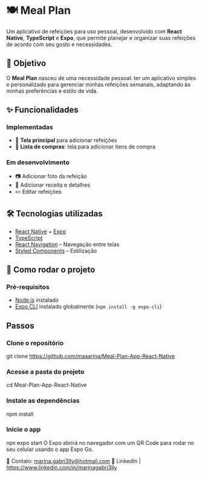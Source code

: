 # 🍽️ Meal Plan

Um aplicativo de refeições para uso pessoal, desenvolvido com **React Native**, **TypeScript** e **Expo**, que permite planejar e organizar suas refeições de acordo com seu gosto e necessidades.

## 📌 Objetivo

O **Meal Plan** nasceu de uma necessidade pessoal: ter um aplicativo simples e personalizado para gerenciar minhas refeições semanais, adaptando às minhas preferências e estilo de vida.

## ✨ Funcionalidades

### Implementadas
- 📅 **Tela principal** para adicionar refeições
- 🛒 **Lista de compras**: tela para adicionar itens de compra

### Em desenvolvimento
- 📷 Adicionar foto da refeição
- 📝 Adicionar receita e detalhes
- ✏️ Editar refeições

## 🛠️ Tecnologias utilizadas
- [React Native](https://reactnative.dev/) + [Expo](https://expo.dev/)
- [TypeScript](https://www.typescriptlang.org/)
- [React Navigation](https://reactnavigation.org/) – Navegação entre telas
- [Styled Components](https://styled-components.com/) – Estilização

## 🚀 Como rodar o projeto

### Pré-requisitos
- [Node.js](https://nodejs.org/) instalado
- [Expo CLI](https://docs.expo.dev/) instalado globalmente (`npm install -g expo-cli`)

## Passos

### Clone o repositório
git clone https://github.com/maaarina/Meal-Plan-App-React-Native

### Acesse a pasta do projeto
cd Meal-Plan-App-React-Native

### Instale as dependências
npm install

### Inicie o app
npx expo start
O Expo abrirá no navegador com um QR Code para rodar no seu celular usando o app Expo Go.

📧 Contato: marina.gabri3lly@hotmail.com
🔗 LinkedIn | https://www.linkedin.com/in/marinagabri3lly
